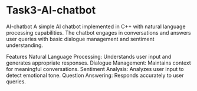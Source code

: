 # Task3-AI-chatbot
AI-chatbot
A simple AI chatbot implemented in C++ with natural language processing capabilities. The chatbot engages in conversations and answers user queries with basic dialogue management and sentiment understanding.

Features Natural Language Processing: Understands user input and generates appropriate responses. Dialogue Management: Maintains context for meaningful conversations. Sentiment Analysis: Analyzes user input to detect emotional tone. Question Answering: Responds accurately to user queries.
